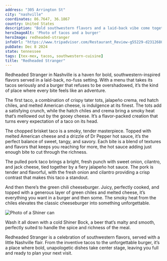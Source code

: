 ```yaml
---
address: "305 Arrington St"
city: "nashville"
coordinates: 86.7647, 36.1867
country: United States
description: "Bold southwestern flavors and a laid-back vibe come together"
heroImageAlt: 'Photo of tacos and a burger'
heroImage: redheaded-stranger
infoUrl: "https://www.tripadvisor.com/Restaurant_Review-g55229-d23126806-Reviews-Redheaded_Stranger-Nashville_Davidson_County_Tennessee.html"
pubDate: Dec 8 2024
state: tennessee
tags: [tex-mex, tacos, southwestern-cuisine]
title: "Redheaded Stranger"
---
```


Redheaded Stranger in Nashville is a haven for bold, southwestern-inspired flavors served in a laid-back, no-fuss setting. With a menu that takes its tacos seriously and a burger that refuses to be overshadowed, it’s the kind of place where every bite feels like an adventure.

The first taco, a combination of crispy tater tots, jalapeño crema, red hatch chiles, and melted American cheese, is indulgence at its finest. The tots add a satisfying crunch, while the hatch chiles and crema bring a smoky heat that’s mellowed out by the gooey cheese. It’s a flavor-packed creation that turns every expectation of a taco on its head.

The chopped brisket taco is a smoky, tender masterpiece. Topped with melted American cheese and a drizzle of Dr Pepper hot sauce, it’s the perfect balance of sweet, tangy, and savory. Each bite is a blend of textures and flavors that keeps you reaching for more, the hot sauce adding just enough bite to cut through the richness.

The pulled pork taco brings a bright, fresh punch with sweet onion, cilantro, and jack cheese, tied together by a fiery jalapeño hot sauce. The pork is tender and flavorful, with the fresh onion and cilantro providing a crisp contrast that makes this taco a standout.

And then there’s the green chili cheeseburger. Juicy, perfectly cooked, and topped with a generous layer of green chiles and melted cheese, it’s everything you want in a burger and then some. The smoky heat from the chiles elevates the classic cheeseburger into something unforgettable.

![Photo of a Shiner can](/no-reserv-ai-tions/redheaded-stranger-shiner.webp)

Wash it all down with a cold Shiner Bock, a beer that’s malty and smooth, perfectly suited to handle the spice and richness of the meal.

Redheaded Stranger is a celebration of southwestern flavors, served with a little Nashville flair. From the inventive tacos to the unforgettable burger, it’s a place where bold, unapologetic dishes take center stage, leaving you full and ready to plan your next visit.
